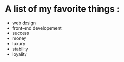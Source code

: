 # A list of my favorite things :
- web design
- front-end developement
- success
- money
- luxury
- stability
- loyality
